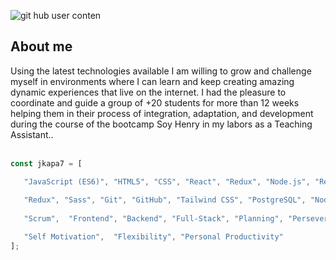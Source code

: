 
![git hub user conten](https://user-images.githubusercontent.com/111901979/225768541-b012b487-8324-4b70-9c3d-40fb46408959.png)

## About me
<div>
Using the latest technologies available I am willing to grow and challenge myself in environments where I can learn and keep creating amazing dynamic experiences that live on the internet. I had the pleasure to coordinate and guide a group of +20 students for more than 12 weeks helping them in their process of integration, adaptation, and development during the course of the bootcamp Soy Henry in my labors as a Teaching Assistant..
<div/>



<br/>

   
````JavaScript
const jkapa7 = [

   "JavaScript (ES6)", "HTML5", "CSS", "React", "Redux", "Node.js", "React", "Typescript", "Zustand", "Node", 
   
   "Redux", "Sass", "Git", "GitHub", "Tailwind CSS", "PostgreSQL", "Node Package Manager(NPM)", "Express",  
   
   "Scrum",  "Frontend", "Backend", "Full-Stack", "Planning", "Perseverance",  "Problem Resolution",

   "Self Motivation",  "Flexibility", "Personal Productivity" 
];

````
